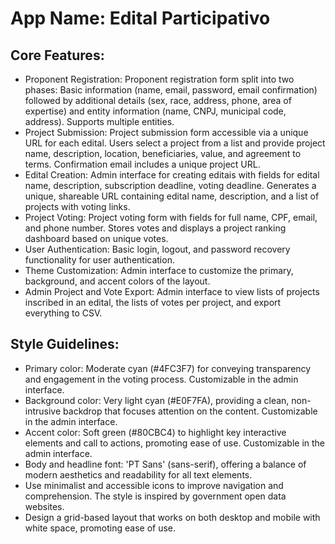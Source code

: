 # **App Name**: Edital Participativo

## Core Features:

- Proponent Registration: Proponent registration form split into two phases: Basic information (name, email, password, email confirmation) followed by additional details (sex, race, address, phone, area of expertise) and entity information (name, CNPJ, municipal code, address). Supports multiple entities.
- Project Submission: Project submission form accessible via a unique URL for each edital. Users select a project from a list and provide project name, description, location, beneficiaries, value, and agreement to terms. Confirmation email includes a unique project URL.
- Edital Creation: Admin interface for creating editais with fields for edital name, description, subscription deadline, voting deadline. Generates a unique, shareable URL containing edital name, description, and a list of projects with voting links.
- Project Voting: Project voting form with fields for full name, CPF, email, and phone number. Stores votes and displays a project ranking dashboard based on unique votes.
- User Authentication: Basic login, logout, and password recovery functionality for user authentication.
- Theme Customization: Admin interface to customize the primary, background, and accent colors of the layout.
- Admin Project and Vote Export: Admin interface to view lists of projects inscribed in an edital, the lists of votes per project, and export everything to CSV.

## Style Guidelines:

- Primary color: Moderate cyan (#4FC3F7) for conveying transparency and engagement in the voting process. Customizable in the admin interface.
- Background color: Very light cyan (#E0F7FA), providing a clean, non-intrusive backdrop that focuses attention on the content. Customizable in the admin interface.
- Accent color: Soft green (#80CBC4) to highlight key interactive elements and call to actions, promoting ease of use. Customizable in the admin interface.
- Body and headline font: 'PT Sans' (sans-serif), offering a balance of modern aesthetics and readability for all text elements.
- Use minimalist and accessible icons to improve navigation and comprehension. The style is inspired by government open data websites.
- Design a grid-based layout that works on both desktop and mobile with white space, promoting ease of use.